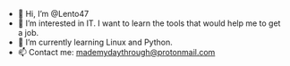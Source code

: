 - 👋 Hi, I’m @Lento47
- 👀 I’m interested in IT. I want to learn the tools that would help me to get a job.
- 🌱 I’m currently learning Linux and Python. 
- 📫 Contact me: mademydaythrough@protonmail.com

<!---
Lento47/Lento47 is a ✨ special ✨ repository because its `README.md` (this file) appears on your GitHub profile.
You can click the Preview link to take a look at your changes.
--->
